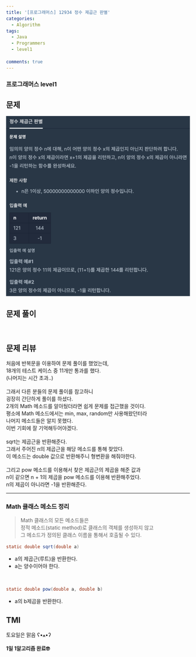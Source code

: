 ```yaml
---
title: '[프로그래머스] 12934 정수 제곱근 판별'
categories:
  - Algorithm
tags:
  - Java
  - Programmers
  - level1

comments: true 
---
```

### 프로그래머스 level1

## 문제
 <a href="/assets/images/P12934.png"><img src="/assets/images/P12934.png"></a>
 <br/>

## 문제 풀이
<script src="https://gist.github.com/kyeahen/63882eafddca487a7c2ae31f62a380a3.js"></script>
<br/>

## 문제 리뷰

처음에 반복문을 이용하여 문제 풀이를 했었는데, <br>
18개의 테스트 케이스 중 11개만 통과를 했다. <br>
(나머지는 시간 초과..) <br>
<br>
그래서 다른 분들의 문제 풀이를 참고하니 <br>
굉장히 간단하게 풀이를 하셨다. <br>
2개의 Math 메소드를 알아뒀더라면 쉽게 문제를 접근했을 것이다. <br>
평소에 Math 메소드에서는 min, max, random만 사용해왔던터라 <br>
나머지 메소드들은 알지 못했다. <br>
이번 기회에 잘 기억해두어야겠다. <br>
<br>
sqrt는 제곱근을 반환해준다. <br>
그래서 주어진 n의 제곱근을 해당 메소드를 통해 찾았다. <br>
이 메소드는 double 값으로 반환해주니 형변환을 해줘야한다. <br>
<br>
그리고 pow 메소드를 이용해서 찾은 제곱근의 제곱을 해준 값과 <br>
n이 같으면 n + 1의 제곱을 pow 메소드를 이용해 반환해주었다. <br>
n의 제곱이 아니라면 -1을 반환해준다. <br>

---------
### Math 클래스 메소드 정리

> Math 클래스의 모든 메소드들은 <br>
> 정적 메소드(static method)로 클래스의 객체를 생성하지 않고 <br>
> 그 메소드가 정의된 클래스 이름을 통해서 호출될 수 있다.

~~~java
static double sqrt(double a)
~~~
- a의 제곱근(루트)을 반환한다.
- a는 양수이어야 한다.

<br>

~~~java
static double pow(double a, double b)
~~~
- a의 b제곱을 반환한다.

## TMI

토요일은 맑음 ʕ•ﻌ•ʔ <br>
<br/>
**1일 1알고리즘 완료🤓**


